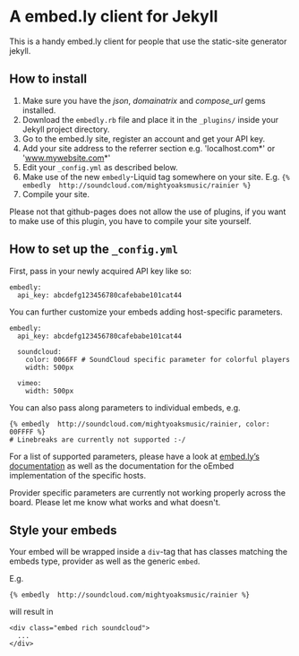# A embed.ly client for Jekyll

This is a handy embed.ly client for people that use the static-site generator
jekyll.

## How to install

1. Make sure you have the _json_, _domainatrix_ and _compose_url_ gems installed.
2. Download the `embedly.rb` file and place it in the `_plugins/` inside your
   Jekyll project directory.
3. Go to the embed.ly site, register an account and get your API key.
4. Add your site address to the referrer section e.g. 'localhost.com*' or 'www.mywebsite.com*'
5. Edit your `_config.yml` as described below.
6. Make use of the new `embedly`-Liquid tag somewhere on your site.
   E.g. `{% embedly  http://soundcloud.com/mightyoaksmusic/rainier %}`
7. Compile your site.

Please not that github-pages does not allow the use of plugins, if you want
to make use of this plugin, you have to compile your site yourself.

## How to set up the `_config.yml`

First, pass in your newly acquired API key like so:

    embedly:
      api_key: abcdefg123456780cafebabe101cat44

You can further customize your embeds adding host-specific parameters.

    embedly:
      api_key: abcdefg123456780cafebabe101cat44

      soundcloud:
        color: 0066FF # SoundCloud specific parameter for colorful players
        width: 500px

      vimeo:
        width: 500px

You can also pass along parameters to individual embeds, e.g.

    {% embedly  http://soundcloud.com/mightyoaksmusic/rainier, color: 00FFFF %}
    # Linebreaks are currently not supported :-/

For a list of supported parameters, please have a look at
[embed.ly’s documentation][docs] as well as the documentation for the oEmbed
implementation of the specific hosts.

Provider specific parameters are currently not working properly across the
board. Please let me know what works and what doesn't.

## Style your embeds

Your embed will be wrapped inside a `div`-tag that has classes matching the
embeds type, provider as well as the generic `embed`.

E.g.

    {% embedly  http://soundcloud.com/mightyoaksmusic/rainier %}

will result in

    <div class="embed rich soundcloud">
      ...
    </div>

[docs]: http://embed.ly/docs/endpoints/arguments
